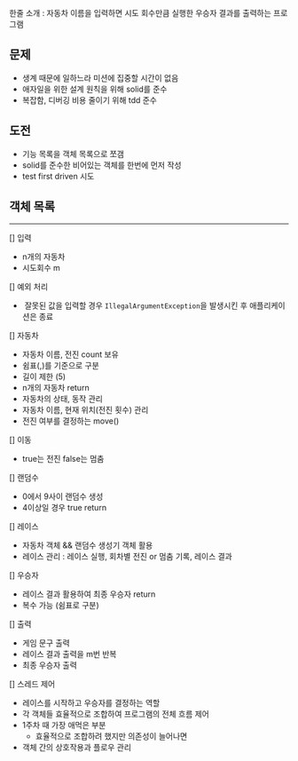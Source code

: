 한줄 소개 : 자동차 이름을 입력하면 시도 회수만큼 실행한 우승자 결과를 출력하는 프로그램

## 문제
- 생계 때문에 일하느라 미션에 집중할 시간이 없음
- 애자일을 위한 설계 원칙을 위해 solid를 준수
- 복잡함, 디버깅 비용 줄이기 위해 tdd 준수

## 도전
- 기능 목록을 객체 목록으로 쪼갬
- solid를 준수한 비어있는 객체를 한번에 먼저 작성
- test first driven 시도

## 객체 목록
---

[] 입력
- n개의 자동차
- 시도회수 m

[] 예외 처리
-  잘못된 값을 입력할 경우 `IllegalArgumentException`을 발생시킨 후 애플리케이션은 종료

[] 자동차
- 자동차 이름, 전진 count 보유
- 쉼표(,)를 기준으로 구분
- 길이 제한 (5)
- n개의 자동차 return
- 자동차의 상태, 동작 관리
- 자동차 이름, 현재 위치(전진 횟수) 관리
- 전진 여부를 결정하는 move()

[] 이동
- true는 전진 false는 멈춤

[] 랜덤수
- 0에서 9사이 랜덤수 생성
- 4이상일 경우 true return

[] 레이스
- 자동차 객체 && 랜덤수 생성기 객체 활용
- 레이스 관리 : 레이스 실행, 회차별 전진 or 멈춤 기록, 레이스 결과

[] 우승자
- 레이스 결과 활용하여 최종 우승자 return
- 복수 가능 (쉼표로 구분)

[] 출력
- 게임 문구 출력
- 레이스 결과 출력을 m번 반복
- 최종 우승자 출력

[] 스레드 제어
- 레이스를 시작하고 우승자를 결정하는 역할
- 각 객체들 효율적으로 조합하여 프로그램의 전체 흐름 제어
- 1주차 때 가장 애먹은 부분
    - 효율적으로 조합하려 했지만 의존성이 늘어나면
- 객체 간의 상호작용과 플로우 관리